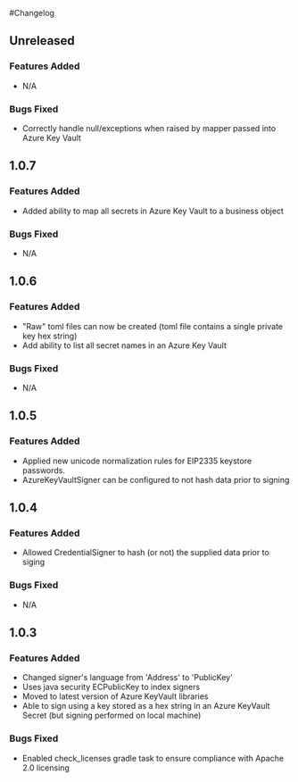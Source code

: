 #Changelog

## Unreleased
### Features Added
- N/A

### Bugs Fixed
- Correctly handle null/exceptions when raised by mapper passed into Azure Key Vault

## 1.0.7
### Features Added
- Added ability to map all secrets in Azure Key Vault to a business object

### Bugs Fixed
- N/A

## 1.0.6
### Features Added
- "Raw" toml files can now be created (toml file contains a single private key hex string)
- Add ability to list all secret names in an Azure Key Vault

### Bugs Fixed
- N/A

## 1.0.5
### Features Added
- Applied new unicode normalization rules for EIP2335 keystore passwords. 
- AzureKeyVaultSigner can be configured to not hash data prior to signing

## 1.0.4
### Features Added
- Allowed CredentialSigner to hash (or not) the supplied data prior to siging

### Bugs Fixed
- N/A

## 1.0.3

### Features Added
- Changed signer's language from 'Address' to 'PublicKey'
- Uses java security ECPublicKey to index signers
- Moved to latest version of Azure KeyVault libraries
- Able to sign using a key stored as a hex string in an Azure KeyVault Secret (but signing performed on local machine)

### Bugs Fixed
- Enabled check_licenses gradle task to ensure compliance with Apache 2.0 licensing
